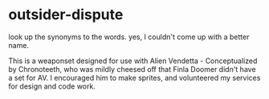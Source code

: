 # outsider-dispute

look up the synonyms to the words.
yes, I couldn't come up with a better name.

This is a weaponset designed for use with Alien Vendetta -
Conceptualized by Chronoteeth, who was mildly cheesed off that
Finla Doomer didn't have a set for AV. I encouraged him to make
sprites, and volunteered my services for design and code work.